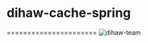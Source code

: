 # dihaw-cache-spring
======================
![dihaw-team](http://team.dihaw.com/images/team-logo.png)
